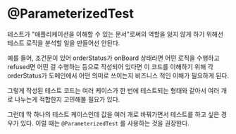 # @ParameterizedTest 

테스트가 "애플리케이션을 이해할 수 있는 문서"로써의 역할을 잃지 않게 하기 위해선 테스트 로직을 분석할 일을 만들어선 안된다. 

예를 들어, 조건문이 있어 orderStatus가 onBoard 상태라면 어떤 로직을 수행하고 refused면 어떤 걸 수행하는 등으로 작성되어 있다면 이 코드를 이해하기 위해 각 orderStatus가 도메인에서 어떤 의미로 쓰이는지 비즈니스 적인 이해가 필요하게 된다.

그렇게 작성된 테스트 코드는 여러 케이스가 한 번에 테스트되는 형태와 같아서 여러 개로 나누는게 적합한지 고민해볼 필요가 있다. 

그런데 딱 하나의 테스트 케이스인데 값을 여러 개로 바꿔가면서 테스트를 하고 싶은 경우가 있다. 이럴 때는 `@ParameterizedTest` 를 사용하는 것을 권장한다.